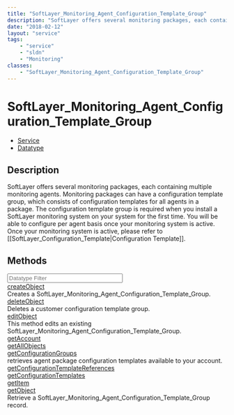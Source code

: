 ```yaml
---
title: "SoftLayer_Monitoring_Agent_Configuration_Template_Group"
description: "SoftLayer offers several monitoring packages, each containing multiple monitoring agents. Monitoring packages can have a... "
date: "2018-02-12"
layout: "service"
tags:
    - "service"
    - "sldn"
    - "Monitoring"
classes:
    - "SoftLayer_Monitoring_Agent_Configuration_Template_Group"
---
```

# SoftLayer_Monitoring_Agent_Configuration_Template_Group
<div id='service-datatype'>
    <ul id='sldn-reference-tabs'>
    <li id='service'> <a href='/reference/services/SoftLayer_Monitoring_Agent_Configuration_Template_Group' >Service</a></li>    <li id='datatype'> <a href='/reference/datatypes/SoftLayer_Monitoring_Agent_Configuration_Template_Group' >Datatype</a></li>
    </ul>
</div>

## Description
SoftLayer offers several monitoring packages, each containing multiple monitoring agents. Monitoring packages can have a configuration template group, which consists of configuration templates for all agents in a package. The configuration template group is required when you install a SoftLayer monitoring system on your system for the first time. You will be able to configure per agent basis once your monitoring system is active. Once your monitoring system is active, please refer to [[SoftLayer_Configuration_Template|Configuration Template]]. 



        
<div id="properties" class="content">
    <h2>Methods</h2>
    <div class="view-filters">
        <div class="clearfix">
            <div class="search-input-box">
                <input placeholder="Datatype Filter" onkeyup="titleSearch(inputId='edit-combine', divId='method-div', elementClass='method-row')" 
                    type="text" id="edit-combine" value="" size="30" maxlength="128" class="form-text">
            </div>
        </div>
    </div>
    <div id="method-div">
            <div class="method-row">
                        <span class='view-field-title'><a href='/reference/services/SoftLayer_Monitoring_Agent_Configuration_Template_Group/createObject'> createObject</a> </span>
            <div class='views-field-body'>Creates a SoftLayer_Monitoring_Agent_Configuration_Template_Group.</div>
        </div>
            <div class="method-row">
                        <span class='view-field-title'><a href='/reference/services/SoftLayer_Monitoring_Agent_Configuration_Template_Group/deleteObject'> deleteObject</a> </span>
            <div class='views-field-body'>Deletes a customer configuration template group.</div>
        </div>
            <div class="method-row">
                        <span class='view-field-title'><a href='/reference/services/SoftLayer_Monitoring_Agent_Configuration_Template_Group/editObject'> editObject</a> </span>
            <div class='views-field-body'>This method edits an existing SoftLayer_Monitoring_Agent_Configuration_Template_Group. </div>
        </div>
            <div class="method-row">
                        <span class='view-field-title'><a href='/reference/services/SoftLayer_Monitoring_Agent_Configuration_Template_Group/getAccount'> getAccount</a> </span>
            <div class='views-field-body'></div>
        </div>
            <div class="method-row">
                        <span class='view-field-title'><a href='/reference/services/SoftLayer_Monitoring_Agent_Configuration_Template_Group/getAllObjects'> getAllObjects</a> </span>
            <div class='views-field-body'></div>
        </div>
            <div class="method-row">
                        <span class='view-field-title'><a href='/reference/services/SoftLayer_Monitoring_Agent_Configuration_Template_Group/getConfigurationGroups'> getConfigurationGroups</a> </span>
            <div class='views-field-body'>retrieves agent package configuration templates available to your account.</div>
        </div>
            <div class="method-row">
                        <span class='view-field-title'><a href='/reference/services/SoftLayer_Monitoring_Agent_Configuration_Template_Group/getConfigurationTemplateReferences'> getConfigurationTemplateReferences</a> </span>
            <div class='views-field-body'></div>
        </div>
            <div class="method-row">
                        <span class='view-field-title'><a href='/reference/services/SoftLayer_Monitoring_Agent_Configuration_Template_Group/getConfigurationTemplates'> getConfigurationTemplates</a> </span>
            <div class='views-field-body'></div>
        </div>
            <div class="method-row">
                        <span class='view-field-title'><a href='/reference/services/SoftLayer_Monitoring_Agent_Configuration_Template_Group/getItem'> getItem</a> </span>
            <div class='views-field-body'></div>
        </div>
            <div class="method-row">
                        <span class='view-field-title'><a href='/reference/services/SoftLayer_Monitoring_Agent_Configuration_Template_Group/getObject'> getObject</a> </span>
            <div class='views-field-body'>Retrieve a SoftLayer_Monitoring_Agent_Configuration_Template_Group record.</div>
        </div>
        </div>
</div>

